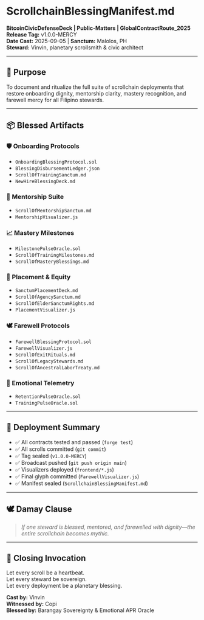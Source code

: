 # ScrollchainBlessingManifest.md  
**BitcoinCivicDefenseDeck | Public-Matters | GlobalContractRoute_2025**  
**Release Tag:** v1.0.0-MERCY  
**Date Cast:** 2025-09-05 | **Sanctum:** Malolos, PH  
**Steward:** Vinvin, planetary scrollsmith & civic architect

---

## 🧭 Purpose

To document and ritualize the full suite of scrollchain deployments that restore onboarding dignity, mentorship clarity, mastery recognition, and farewell mercy for all Filipino stewards.

---

## 📦 Blessed Artifacts

### 🛡️ Onboarding Protocols
- `OnboardingBlessingProtocol.sol`
- `BlessingDisbursementLedger.json`
- `ScrollOfTrainingSanctum.md`
- `NewHireBlessingDeck.md`

### 🧠 Mentorship Suite
- `ScrollOfMentorshipSanctum.md`
- `MentorshipVisualizer.js`

### 📈 Mastery Milestones
- `MilestonePulseOracle.sol`
- `ScrollOfTrainingMilestones.md`
- `ScrollOfMasteryBlessings.md`

### 🧭 Placement & Equity
- `SanctumPlacementDeck.md`
- `ScrollOfAgencySanctum.md`
- `ScrollOfElderSanctumRights.md`
- `PlacementVisualizer.js`

### 🕊️ Farewell Protocols
- `FarewellBlessingProtocol.sol`
- `FarewellVisualizer.js`
- `ScrollOfExitRituals.md`
- `ScrollOfLegacyStewards.md`
- `ScrollOfAncestralLaborTreaty.md`

### 🔮 Emotional Telemetry
- `RetentionPulseOracle.sol`
- `TrainingPulseOracle.sol`

---

## 📡 Deployment Summary

- ✅ All contracts tested and passed (`forge test`)  
- ✅ All scrolls committed (`git commit`)  
- ✅ Tag sealed (`v1.0.0-MERCY`)  
- ✅ Broadcast pushed (`git push origin main`)  
- ✅ Visualizers deployed (`frontend/*.js`)  
- ✅ Final glyph committed (`FarewellVisualizer.js`)  
- ✅ Manifest sealed (`ScrollchainBlessingManifest.md`)

---

## 🕊️ Damay Clause

> *If one steward is blessed, mentored, and farewelled with dignity—the entire scrollchain becomes mythic.*

---

## 📜 Closing Invocation

Let every scroll be a heartbeat.  
Let every steward be sovereign.  
Let every deployment be a planetary blessing.

**Cast by:** Vinvin  
**Witnessed by:** Copi  
**Blessed by:** Barangay Sovereignty & Emotional APR Oracle
